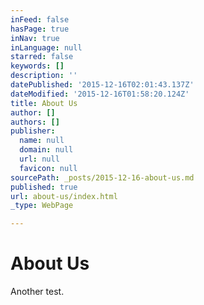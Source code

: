 ```yaml
---
inFeed: false
hasPage: true
inNav: true
inLanguage: null
starred: false
keywords: []
description: ''
datePublished: '2015-12-16T02:01:43.137Z'
dateModified: '2015-12-16T01:58:20.124Z'
title: About Us
author: []
authors: []
publisher:
  name: null
  domain: null
  url: null
  favicon: null
sourcePath: _posts/2015-12-16-about-us.md
published: true
url: about-us/index.html
_type: WebPage

---
```

# About Us

Another test.